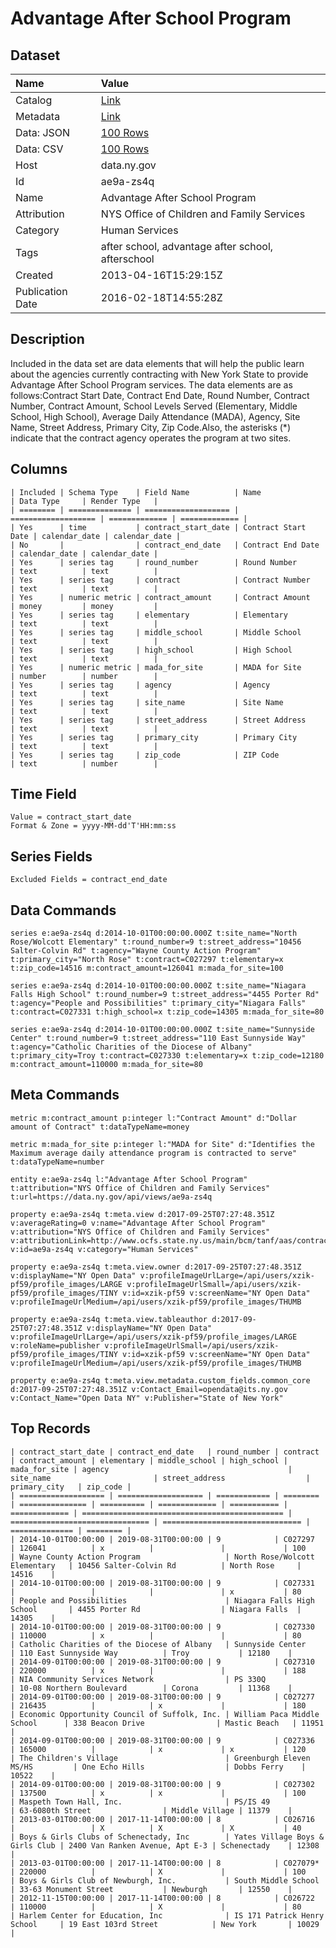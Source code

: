 # Advantage After School Program

## Dataset

| Name | Value |
| :--- | :---- |
| Catalog | [Link](https://catalog.data.gov/dataset/advantage-after-school-program) |
| Metadata | [Link](https://data.ny.gov/api/views/ae9a-zs4q) |
| Data: JSON | [100 Rows](https://data.ny.gov/api/views/ae9a-zs4q/rows.json?max_rows=100) |
| Data: CSV | [100 Rows](https://data.ny.gov/api/views/ae9a-zs4q/rows.csv?max_rows=100) |
| Host | data.ny.gov |
| Id | ae9a-zs4q |
| Name | Advantage After School Program |
| Attribution | NYS Office of Children and Family Services |
| Category | Human Services |
| Tags | after school, advantage after school, afterschool |
| Created | 2013-04-16T15:29:15Z |
| Publication Date | 2016-02-18T14:55:28Z |

## Description

Included in the data set are data elements that will help the public learn about the agencies currently contracting with New York State to provide Advantage After School Program services. The data elements are as follows:Contract Start Date, Contract End Date, Round Number, Contract Number, Contract Amount, School Levels Served (Elementary, Middle School, High School), Average Daily Attendance (MADA), Agency, Site Name, Street Address, Primary City, Zip Code.Also, the asterisks (*) indicate that the contract agency operates the program at two sites.

## Columns

```ls
| Included | Schema Type    | Field Name          | Name                | Data Type     | Render Type   |
| ======== | ============== | =================== | =================== | ============= | ============= |
| Yes      | time           | contract_start_date | Contract Start Date | calendar_date | calendar_date |
| No       |                | contract_end_date   | Contract End Date   | calendar_date | calendar_date |
| Yes      | series tag     | round_number        | Round Number        | text          | text          |
| Yes      | series tag     | contract            | Contract Number     | text          | text          |
| Yes      | numeric metric | contract_amount     | Contract Amount     | money         | money         |
| Yes      | series tag     | elementary          | Elementary          | text          | text          |
| Yes      | series tag     | middle_school       | Middle School       | text          | text          |
| Yes      | series tag     | high_school         | High School         | text          | text          |
| Yes      | numeric metric | mada_for_site       | MADA for Site       | number        | number        |
| Yes      | series tag     | agency              | Agency              | text          | text          |
| Yes      | series tag     | site_name           | Site Name           | text          | text          |
| Yes      | series tag     | street_address      | Street Address      | text          | text          |
| Yes      | series tag     | primary_city        | Primary City        | text          | text          |
| Yes      | series tag     | zip_code            | ZIP Code            | text          | number        |
```

## Time Field

```ls
Value = contract_start_date
Format & Zone = yyyy-MM-dd'T'HH:mm:ss
```

## Series Fields

```ls
Excluded Fields = contract_end_date
```

## Data Commands

```ls
series e:ae9a-zs4q d:2014-10-01T00:00:00.000Z t:site_name="North Rose/Wolcott Elementary" t:round_number=9 t:street_address="10456 Salter-Colvin Rd" t:agency="Wayne County Action Program" t:primary_city="North Rose" t:contract=C027297 t:elementary=x t:zip_code=14516 m:contract_amount=126041 m:mada_for_site=100

series e:ae9a-zs4q d:2014-10-01T00:00:00.000Z t:site_name="Niagara Falls High School" t:round_number=9 t:street_address="4455 Porter Rd" t:agency="People and Possibilities" t:primary_city="Niagara Falls" t:contract=C027331 t:high_school=x t:zip_code=14305 m:mada_for_site=80

series e:ae9a-zs4q d:2014-10-01T00:00:00.000Z t:site_name="Sunnyside Center" t:round_number=9 t:street_address="110 East Sunnyside Way" t:agency="Catholic Charities of the Diocese of Albany" t:primary_city=Troy t:contract=C027330 t:elementary=x t:zip_code=12180 m:contract_amount=110000 m:mada_for_site=80
```

## Meta Commands

```ls
metric m:contract_amount p:integer l:"Contract Amount" d:"Dollar amount of Contract" t:dataTypeName=money

metric m:mada_for_site p:integer l:"MADA for Site" d:"Identifies the Maximum average daily attendance program is contracted to serve" t:dataTypeName=number

entity e:ae9a-zs4q l:"Advantage After School Program" t:attribution="NYS Office of Children and Family Services" t:url=https://data.ny.gov/api/views/ae9a-zs4q

property e:ae9a-zs4q t:meta.view d:2017-09-25T07:27:48.351Z v:averageRating=0 v:name="Advantage After School Program" v:attribution="NYS Office of Children and Family Services" v:attributionLink=http://www.ocfs.state.ny.us/main/bcm/tanf/aas/contractlistAAS.pdf v:id=ae9a-zs4q v:category="Human Services"

property e:ae9a-zs4q t:meta.view.owner d:2017-09-25T07:27:48.351Z v:displayName="NY Open Data" v:profileImageUrlLarge=/api/users/xzik-pf59/profile_images/LARGE v:profileImageUrlSmall=/api/users/xzik-pf59/profile_images/TINY v:id=xzik-pf59 v:screenName="NY Open Data" v:profileImageUrlMedium=/api/users/xzik-pf59/profile_images/THUMB

property e:ae9a-zs4q t:meta.view.tableauthor d:2017-09-25T07:27:48.351Z v:displayName="NY Open Data" v:profileImageUrlLarge=/api/users/xzik-pf59/profile_images/LARGE v:roleName=publisher v:profileImageUrlSmall=/api/users/xzik-pf59/profile_images/TINY v:id=xzik-pf59 v:screenName="NY Open Data" v:profileImageUrlMedium=/api/users/xzik-pf59/profile_images/THUMB

property e:ae9a-zs4q t:meta.view.metadata.custom_fields.common_core d:2017-09-25T07:27:48.351Z v:Contact_Email=opendata@its.ny.gov v:Contact_Name="Open Data NY" v:Publisher="State of New York"
```

## Top Records

```ls
| contract_start_date | contract_end_date   | round_number | contract | contract_amount | elementary | middle_school | high_school | mada_for_site | agency                                        | site_name                       | street_address                  | primary_city   | zip_code | 
| =================== | =================== | ============ | ======== | =============== | ========== | ============= | =========== | ============= | ============================================= | =============================== | =============================== | ============== | ======== | 
| 2014-10-01T00:00:00 | 2019-08-31T00:00:00 | 9            | C027297  | 126041          | x          |               |             | 100           | Wayne County Action Program                   | North Rose/Wolcott Elementary   | 10456 Salter-Colvin Rd          | North Rose     | 14516    | 
| 2014-10-01T00:00:00 | 2019-08-31T00:00:00 | 9            | C027331  |                 |            |               | x           | 80            | People and Possibilities                      | Niagara Falls High School       | 4455 Porter Rd                  | Niagara Falls  | 14305    | 
| 2014-10-01T00:00:00 | 2019-08-31T00:00:00 | 9            | C027330  | 110000          | x          |               |             | 80            | Catholic Charities of the Diocese of Albany   | Sunnyside Center                | 110 East Sunnyside Way          | Troy           | 12180    | 
| 2014-09-01T00:00:00 | 2019-08-31T00:00:00 | 9            | C027310  | 220000          | x          |               |             | 188           | NIA Community Services Network                | PS 330Q                         | 10-08 Northern Boulevard        | Corona         | 11368    | 
| 2014-09-01T00:00:00 | 2019-08-31T00:00:00 | 9            | C027277  | 216435          |            | x             |             | 180           | Economic Opportunity Council of Suffolk, Inc. | William Paca Middle School      | 338 Beacon Drive                | Mastic Beach   | 11951    | 
| 2014-09-01T00:00:00 | 2019-08-31T00:00:00 | 9            | C027336  | 165000          |            | x             | x           | 120           | The Children's Village                        | Greenburgh Eleven MS/HS         | One Echo Hills                  | Dobbs Ferry    | 10522    | 
| 2014-09-01T00:00:00 | 2019-08-31T00:00:00 | 9            | C027302  | 137500          | x          | x             |             | 100           | Maspeth Town Hall, Inc.                       | PS/IS 49                        | 63-6080th Street                | Middle Village | 11379    | 
| 2013-03-01T00:00:00 | 2017-11-14T00:00:00 | 8            | C026716  |                 | X          | X             | X           | 40            | Boys & Girls Clubs of Schenectady, Inc        | Yates Village Boys & Girls Club | 2400 Van Ranken Avenue, Apt E-3 | Schenectady    | 12308    | 
| 2013-03-01T00:00:00 | 2017-11-14T00:00:00 | 8            | C027079* | 220000          |            | X             |             | 100           | Boys & Girls Club of Newburgh, Inc.           | South Middle School             | 33-63 Monument Street           | Newburgh       | 12550    | 
| 2012-11-15T00:00:00 | 2017-11-14T00:00:00 | 8            | C026722  | 110000          |            | X             |             | 80            | Harlem Center for Education, Inc              | IS 171 Patrick Henry School     | 19 East 103rd Street            | New York       | 10029    | 
```
